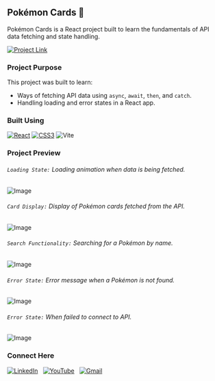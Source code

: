 ## Pokémon Cards 🎴

Pokémon Cards is a React project built to learn the fundamentals of API data fetching and state handling.

[![Project Link](https://img.shields.io/badge/Website%20Link-37a779?style=for-the-badge)](https://pokemon.pages.dev/)

### Project Purpose
This project was built to learn:
- Ways of fetching API data using `async`, `await`, `then`, and `catch`.
- Handling loading and error states in a React app.

### Built Using
[![React](https://img.shields.io/badge/react-%2320232a.svg?&style=for-the-badge&logo=react&logoColor=%2361DAFB)](https://reactjs.org/)
[![CSS3](https://img.shields.io/badge/css3-%231572B6.svg?&style=for-the-badge&logo=css3&logoColor=white)](https://developer.mozilla.org/en-US/docs/Web/CSS)
![Vite](https://img.shields.io/badge/Vite-643EED.svg?style=for-the-badge&logo=vite&logoColor=white)

### Project Preview

###### `Loading State:` Loading animation when data is being fetched.
![Image](https://github.com/user-attachments/assets/8d46bb9f-6dda-463f-bcab-56cd0005a9b2)

###### `Card Display:` Display of Pokémon cards fetched from the API.
![Image](https://github.com/user-attachments/assets/ed51b5d5-5f49-40d0-9743-49a808225f2b)

###### `Search Functionality:` Searching for a Pokémon by name.
![Image](https://github.com/user-attachments/assets/067f8d28-5c3c-49fd-a973-81450d6d7363)

###### `Error State:` Error message when a Pokémon is not found.
![Image](https://github.com/user-attachments/assets/793a4b6a-5c65-4ef9-82b4-eb42251b3e15)

###### `Error State:` When failed to connect to API.
![Image](https://github.com/user-attachments/assets/c4f8f495-da99-4f83-9591-aead8f6d6e7f)

### Connect Here
[![LinkedIn](https://img.shields.io/badge/linkedin%20-%230077B5.svg?style=for-the-badge&logo=linkedin&logoColor=white)](https://www.linkedin.com/in/Kishore-SR) &nbsp;
[![YouTube](https://img.shields.io/badge/Youtube-%23FF0000.svg?style=for-the-badge&logo=YouTube&logoColor=white)](https://www.youtube.com/@Kishore-SR) &nbsp;
[![Gmail](https://img.shields.io/badge/Gmail-D14836?style=for-the-badge&logo=gmail&logoColor=white&color=red)](mailto:kishoresr47@gmail.com)